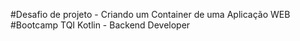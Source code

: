 #Desafio de projeto - Criando um Container de uma Aplicação WEB
#Bootcamp TQI Kotlin - Backend Developer